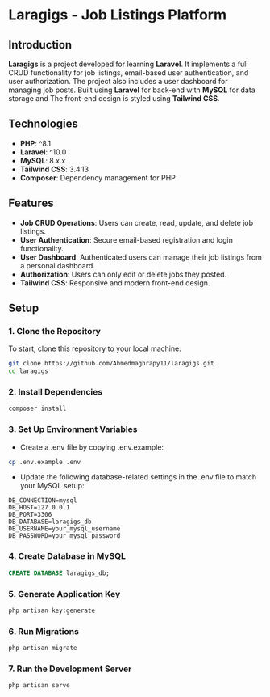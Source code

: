 # Laragigs - Job Listings Platform

## Introduction
**Laragigs** is a project developed for learning **Laravel**. It implements a full CRUD functionality for job listings, email-based user authentication, and user authorization. The project also includes a user dashboard for managing job posts. Built using **Laravel** for back-end with **MySQL** for data storage and The front-end design is styled using **Tailwind CSS**.

## Technologies
- **PHP**: ^8.1
- **Laravel**: ^10.0
- **MySQL**: 8.x.x
- **Tailwind CSS**: 3.4.13
- **Composer**: Dependency management for PHP

## Features
- **Job CRUD Operations**: Users can create, read, update, and delete job listings.
- **User Authentication**: Secure email-based registration and login functionality.
- **User Dashboard**: Authenticated users can manage their job listings from a personal dashboard.
- **Authorization**: Users can only edit or delete jobs they posted.
- **Tailwind CSS**: Responsive and modern front-end design.

## Setup

### 1. Clone the Repository
To start, clone this repository to your local machine:
```bash
git clone https://github.com/Ahmedmaghrapy11/laragigs.git
cd laragigs
```

### 2. Install Dependencies
```bash
composer install
```

### 3. Set Up Environment Variables
- Create a .env file by copying .env.example:
```bash
cp .env.example .env
```
- Update the following database-related settings in the .env file to match your MySQL setup:
```code
DB_CONNECTION=mysql
DB_HOST=127.0.0.1
DB_PORT=3306
DB_DATABASE=laragigs_db
DB_USERNAME=your_mysql_username
DB_PASSWORD=your_mysql_password
```
### 4. Create Database in MySQL
```sql
CREATE DATABASE laragigs_db;
```

### 5. Generate Application Key
```bash
php artisan key:generate
```

### 6. Run Migrations
```bash
php artisan migrate
```

### 7. Run the Development Server
```bash
php artisan serve
```
